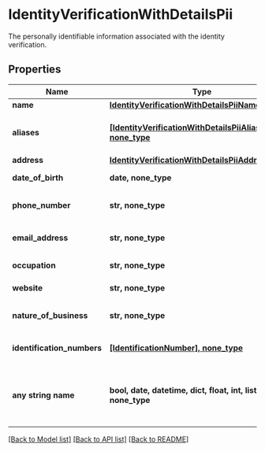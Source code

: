 # IdentityVerificationWithDetailsPii

The personally identifiable information associated with the identity verification.

## Properties
Name | Type | Description | Notes
------------ | ------------- | ------------- | -------------
**name** | [**IdentityVerificationWithDetailsPiiName**](IdentityVerificationWithDetailsPiiName.md) |  | [optional] 
**aliases** | [**[IdentityVerificationWithDetailsPiiAliasesInner], none_type**](IdentityVerificationWithDetailsPiiAliasesInner.md) | The business attested aliases. | [optional] 
**address** | [**IdentityVerificationWithDetailsPiiAddress**](IdentityVerificationWithDetailsPiiAddress.md) |  | [optional] 
**date_of_birth** | **date, none_type** | The attested date of birth. | [optional] 
**phone_number** | **str, none_type** | The attested phone number. | [optional] 
**email_address** | **str, none_type** | The attested email address. | [optional] 
**occupation** | **str, none_type** | The attested occupation. | [optional] 
**website** | **str, none_type** | The attested website. | [optional] 
**nature_of_business** | **str, none_type** | The attested nature of business. | [optional] 
**identification_numbers** | [**[IdentificationNumber], none_type**](IdentificationNumber.md) | The attested identification numbers. | [optional] 
**any string name** | **bool, date, datetime, dict, float, int, list, str, none_type** | any string name can be used but the value must be the correct type | [optional]

[[Back to Model list]](../README.md#documentation-for-models) [[Back to API list]](../README.md#documentation-for-api-endpoints) [[Back to README]](../README.md)


